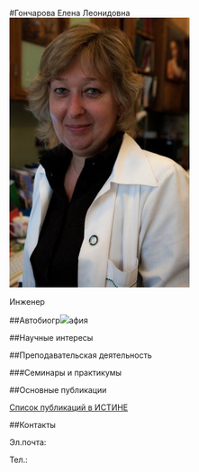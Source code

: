 #Гончарова Елена Леонидовна
![Гончарова Елена Леонидовна](./goncharova.jpg "Гончарова Елена Леонидовна")

Инженер

##Автобиогр![](http://)афия

##Научные интересы

##Преподавательская деятельность

###Семинары и практикумы


##Основные публикации


[Список публикаций в ИСТИНЕ](http://istina.msu.ru/workers/2038162/)

##Контакты

Эл.почта: 

Тел.: 
